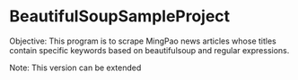 # BeautifulSoupSampleProject
Objective: This program is to scrape MingPao news articles whose titles contain specific keywords based on beautifulsoup and regular expressions.

Note: This version can be extended
